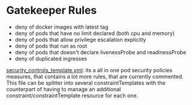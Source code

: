 # Gatekeeper Rules

-   deny of docker images with latest tag
-   deny of pods that have no limit declared (both cpu and memory)
-   deny of pods that allow privilege escalation explicitly
-   deny of pods that run as root
-   deny of pods that doesn't declare livenessProbe and readinessProbe
-   deny of duplicated ingresses

[security_controls_template.yml](templates/security_controls_template.yml): its a all in one pod security policies
measures, that contains a lot more rules, that are currently commented. This file can be splitter into several constraintTemplates with the counterpart of having to manage an additional constraint/constraintTemplate resource for each one.
